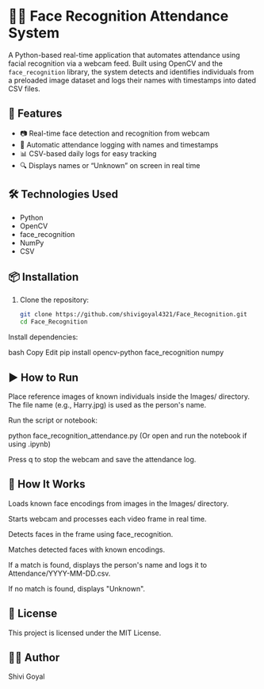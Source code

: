 # 🧍‍♂️ Face Recognition Attendance System

A Python-based real-time application that automates attendance using facial recognition via a webcam feed. Built using OpenCV and the `face_recognition` library, the system detects and identifies individuals from a preloaded image dataset and logs their names with timestamps into dated CSV files.

## 🚀 Features
- 📷 Real-time face detection and recognition from webcam
- 🧾 Automatic attendance logging with names and timestamps
- 📊 CSV-based daily logs for easy tracking
- 🔍 Displays names or “Unknown” on screen in real time

## 🛠️ Technologies Used
- Python  
- OpenCV  
- face_recognition  
- NumPy  
- CSV  

## 📦 Installation
1. Clone the repository:
   ```bash
   git clone https://github.com/shivigoyal4321/Face_Recognition.git
   cd Face_Recognition
Install dependencies:

bash
Copy
Edit
pip install opencv-python face_recognition numpy
## ▶️ How to Run
Place reference images of known individuals inside the Images/ directory. The file name (e.g., Harry.jpg) is used as the person's name.

Run the script or notebook:

python face_recognition_attendance.py
(Or open and run the notebook if using .ipynb)

Press q to stop the webcam and save the attendance log.

## 📌 How It Works
Loads known face encodings from images in the Images/ directory.

Starts webcam and processes each video frame in real time.

Detects faces in the frame using face_recognition.

Matches detected faces with known encodings.

If a match is found, displays the person's name and logs it to Attendance/YYYY-MM-DD.csv.

If no match is found, displays "Unknown".


## 📄 License
This project is licensed under the MIT License.

## 🙋‍♂️ Author
Shivi Goyal


